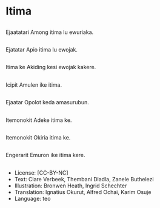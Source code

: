 # Itima

##
Ejaatatari Among itima
lu ewuriaka.

##
Ejatatar Apio itima lu
ewojak.

##
Itima ke Akiding kesi
ewojak kakere.

##
Icipit Amulen ike itima.

##
Ejaatar Opolot keda
amasurubun.

##
Itemonokit Adeke itima
ke.

##
Itemonokit Okiria itima
ke.

##
Engerarit Emuron ike
itima kere.

##
* License: [CC-BY-NC]
* Text: Clare Verbeek, Thembani Dladla, Zanele Buthelezi
* Illustration: Bronwen Heath, Ingrid Schechter
* Translation: Ignatius Okurut, Alfred Ochai, Karim Osuje
* Language: teo
